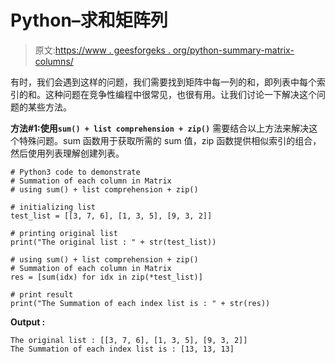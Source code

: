 # Python–求和矩阵列

> 原文:[https://www . geesforgeks . org/python-summary-matrix-columns/](https://www.geeksforgeeks.org/python-summation-matrix-columns/)

有时，我们会遇到这样的问题，我们需要找到矩阵中每一列的和，即列表中每个索引的和。这种问题在竞争性编程中很常见，也很有用。让我们讨论一下解决这个问题的某些方法。

**方法#1:使用`sum() + list comprehension + zip()`**
需要结合以上方法来解决这个特殊问题。sum 函数用于获取所需的 sum 值，zip 函数提供相似索引的组合，然后使用列表理解创建列表。

```
# Python3 code to demonstrate
# Summation of each column in Matrix
# using sum() + list comprehension + zip()

# initializing list
test_list = [[3, 7, 6], [1, 3, 5], [9, 3, 2]]

# printing original list
print("The original list : " + str(test_list))

# using sum() + list comprehension + zip()
# Summation of each column in Matrix
res = [sum(idx) for idx in zip(*test_list)]

# print result
print("The Summation of each index list is : " + str(res))
```

**Output :**

```
The original list : [[3, 7, 6], [1, 3, 5], [9, 3, 2]]
The Summation of each index list is : [13, 13, 13]

```